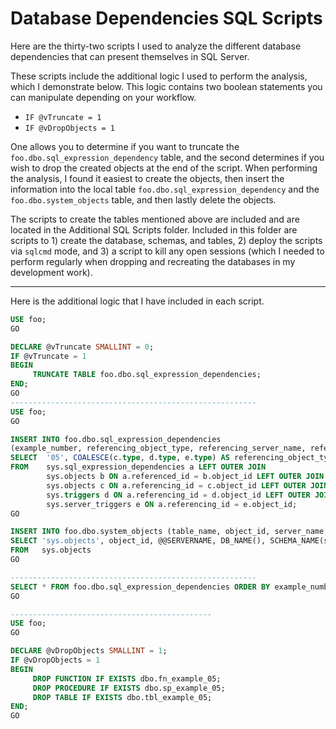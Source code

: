 # Database Dependencies SQL Scripts

Here are the thirty-two scripts I used to analyze the different database dependencies that can present themselves in SQL Server.

These scripts include the additional logic I used to perform the analysis, which I demonstrate below. This logic contains two boolean statements you can manipulate depending on your workflow.  

*  `IF @vTruncate = 1`
*  `IF @vDropObjects = 1`

One allows you to determine if you want to truncate the `foo.dbo.sql_expression_dependency` table, and the second determines if you wish to drop the created objects at the end of the script.  When performing the analysis, I found it easiest to create the objects, then insert the information into the local table `foo.dbo.sql_expression_dependency` and the `foo.dbo.system_objects` table, and then lastly delete the objects.

The scripts to create the tables mentioned above are included and are located in the Additional SQL Scripts folder.  Included in this folder are scripts to 1) create the database, schemas, and tables, 2) deploy the scripts via `sqlcmd` mode, and 3) a script to kill any open sessions (which I needed to perform regularly when dropping and recreating the databases in my development work).

------

Here is the additional logic that I have included in each script.  

```sql
USE foo;
GO

DECLARE @vTruncate SMALLINT = 0;
IF @vTruncate = 1
BEGIN
     TRUNCATE TABLE foo.dbo.sql_expression_dependencies;
END;
GO
-------------------------------------------------------
USE foo;
GO

INSERT INTO foo.dbo.sql_expression_dependencies
(example_number, referencing_object_type, referencing_server_name, referencing_database_name, referencing_schema_name, referencing_entity_name, referencing_id, referencing_minor_id, referencing_class, referencing_class_desc, is_schema_bound_reference, referenced_class, referenced_class_desc, referenced_server_name, referenced_database_name, referenced_schema_name, referenced_entity_name, referenced_object_type, referenced_id, referenced_minor_id, is_caller_dependent, is_ambiguous)
SELECT  '05', COALESCE(c.type, d.type, e.type) AS referencing_object_type, @@SERVERNAME, DB_NAME(), SCHEMA_NAME(c.schema_id), COALESCE(c.name, d.name, e.name) AS referencing_entity_name, referencing_id, referencing_minor_id, referencing_class, referencing_class_desc, is_schema_bound_reference, referenced_class, referenced_class_desc, referenced_server_name, referenced_database_name, referenced_schema_name, referenced_entity_name, b.type AS referenced_object_type, referenced_id, referenced_minor_id, is_caller_dependent, is_ambiguous
FROM    sys.sql_expression_dependencies a LEFT OUTER JOIN
        sys.objects b ON a.referenced_id = b.object_id LEFT OUTER JOIN
        sys.objects c ON a.referencing_id = c.object_id LEFT OUTER JOIN
        sys.triggers d ON a.referencing_id = d.object_id LEFT OUTER JOIN
        sys.server_triggers e ON a.referencing_id = e.object_id;
GO

INSERT INTO foo.dbo.system_objects (table_name, object_id, server_name, database_name, schema_name, name, principal_id, schema_id, parent_object_id, type, type_desc, create_date, modify_date, is_ms_shipped, is_published, is_schema_published) 
SELECT 'sys.objects', object_id, @@SERVERNAME, DB_NAME(), SCHEMA_NAME(schema_id), name, principal_id, schema_id, parent_object_id, type, type_desc, create_date, modify_date, is_ms_shipped, is_published, is_schema_published 
FROM   sys.objects
GO

-------------------------------------------------------
SELECT * FROM foo.dbo.sql_expression_dependencies ORDER BY example_number;
GO

---------------------------------------------
USE foo;
GO

DECLARE @vDropObjects SMALLINT = 1;
IF @vDropObjects = 1
BEGIN
     DROP FUNCTION IF EXISTS dbo.fn_example_05;
     DROP PROCEDURE IF EXISTS dbo.sp_example_05;
     DROP TABLE IF EXISTS dbo.tbl_example_05;
END;
GO
```








